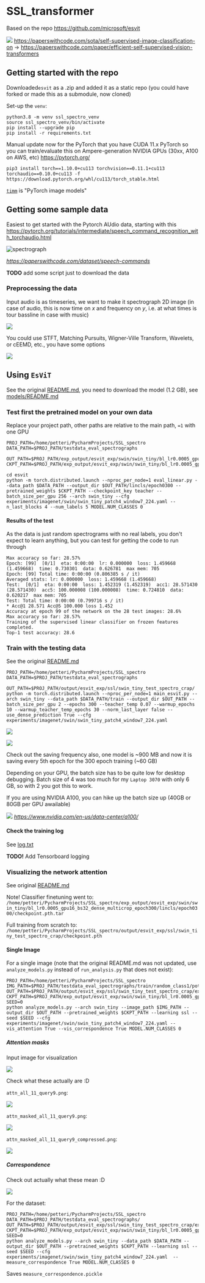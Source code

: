 # SSL_transformer

Based on the repo https://github.com/microsoft/esvit

![](imgs/esVit.png)
https://paperswithcode.com/sota/self-supervised-image-classification-on
-> https://paperswithcode.com/paper/efficient-self-supervised-vision-transformers

## Getting started with the repo

Downloaded`esvit` as a .zip and added it as a static repo (you could have forked or made this as a submodule, now cloned)

Set-up the `venv`:

```
python3.8 -m venv ssl_spectro_venv
source ssl_spectro_venv/bin/activate
pip install --upgrade pip
pip install -r requirements.txt 
```

Manual update now for the PyTorch that you have CUDA 11.x PyTorch so you can train/evaluate this on Ampere-generation NVIDIA GPUs (30xx, A100 on AWS, etc)
https://pytorch.org/

```
pip3 install torch==1.10.0+cu113 torchvision==0.11.1+cu113 torchaudio==0.10.0+cu113 -f https://download.pytorch.org/whl/cu113/torch_stable.html
```

[`timm`](https://github.com/rwightman/pytorch-image-models) is "PyTorch image models"

## Getting some sample data

Easiest to get started with the Pytorch AUdio data, starting with this https://pytorch.org/tutorials/intermediate/speech_command_recognition_with_torchaudio.html

![spectrograph](imgs/voice_spectro.png)

_https://paperswithcode.com/dataset/speech-commands_

**TODO** add some script just to download the data 

### Preprocessing the data

Input audio is as timeseries, we want to make it spectrograph 2D image (in case of audio, this is now time on _x_ and frequency on _y_, i.e. at what times is tour bassline in case with music)

![](imgs/data_in_1D.png)

You could use STFT, Matching Pursuits, Wigner-Ville Transform, Wavelets,  or cEEMD, etc., you have some options

![](imgs/timefreq.jpg)

## Using `EsViT`

See the original [README.md](https://github.com/microsoft/esvit), you need to download the model (1.2 GB), see [models/README.md](models/README.md)

### Test first the pretrained model on your own data

Replace your project path, other paths are relative to the main path, `=1` with one GPU

```
PROJ_PATH=/home/petteri/PycharmProjects/SSL_spectro
DATA_PATH=$PROJ_PATH/testdata_eval_spectrographs

OUT_PATH=$PROJ_PATH/exp_output/esvit_exp/swin/swin_tiny/bl_lr0.0005_gpu16_bs32_dense_multicrop_epoch300
CKPT_PATH=$PROJ_PATH/exp_output/esvit_exp/swin/swin_tiny/bl_lr0.0005_gpu16_bs32_dense_multicrop_epoch300/checkpoint.pth

cd esvit
python -m torch.distributed.launch --nproc_per_node=1 eval_linear.py --data_path $DATA_PATH --output_dir $OUT_PATH/lincls/epoch0300 --pretrained_weights $CKPT_PATH --checkpoint_key teacher --batch_size_per_gpu 256 --arch swin_tiny --cfg experiments/imagenet/swin/swin_tiny_patch4_window7_224.yaml --n_last_blocks 4 --num_labels 5 MODEL.NUM_CLASSES 0
```

#### Results of the test

As the data is just random spectrograms with no real labels, you don't expect to learn anything, but you can test for getting the code to run through

```
Max accuracy so far: 28.57%
Epoch: [99]  [0/1]  eta: 0:00:00  lr: 0.000000  loss: 1.459668 (1.459668)  time: 0.730301  data: 0.626781  max mem: 705
Epoch: [99] Total time: 0:00:00 (0.806385 s / it)
Averaged stats: lr: 0.000000  loss: 1.459668 (1.459668)
Test:  [0/1]  eta: 0:00:00  loss: 1.452319 (1.452319)  acc1: 28.571430 (28.571430)  acc5: 100.000008 (100.000008)  time: 0.724810  data: 0.620217  max mem: 705
Test: Total time: 0:00:00 (0.799716 s / it)
* Acc@1 28.571 Acc@5 100.000 loss 1.452
Accuracy at epoch 99 of the network on the 28 test images: 28.6%
Max accuracy so far: 28.57%
Training of the supervised linear classifier on frozen features completed.
Top-1 test accuracy: 28.6
```

### Train with the testing data

See the original [README.md](https://github.com/microsoft/esvit#one-node-training)

```
PROJ_PATH=/home/petteri/PycharmProjects/SSL_spectro
DATA_PATH=$PROJ_PATH/testdata_eval_spectrographs

OUT_PATH=$PROJ_PATH/output/esvit_exp/ssl/swin_tiny_test_spectro_crap/
python -m torch.distributed.launch --nproc_per_node=1 main_esvit.py --arch swin_tiny --data_path $DATA_PATH/train --output_dir $OUT_PATH --batch_size_per_gpu 2 --epochs 300 --teacher_temp 0.07 --warmup_epochs 10 --warmup_teacher_temp_epochs 30 --norm_last_layer false --use_dense_prediction True --cfg experiments/imagenet/swin/swin_tiny_patch4_window7_224.yaml 
```

![](imgs/garbage_Training.png)

![](imgs/garbage_Training2.png)

Check out the saving frequency also, one model is ~900 MB and now it is saving every 5th epoch for the 300 epoch training (~60 GB)

Depending on your GPU, the batch size has to be quite low for desktop debugging. Batch size of 4 was too much for my `Laptop 3070` with only 6 GB, so with 2 you got this to work. 

If you are using NVIDIA A100, you can hike up the batch size up (40GB or 80GB per GPU awailable)

![](imgs/A100_specs.png)
_https://www.nvidia.com/en-us/data-center/a100/_

#### Check the training log

See [log.txt](utput/esvit_exp/ssl/swin_tiny_test_spectro_crap/log.txt)

**TODO!** Add Tensorboard logging

### Visualizing the network attention

See original [README.md](https://github.com/microsoft/esvit#analysisvisualization-of-correspondence-and-attention-maps)

Note! Classifier finetuning went to:
`/home/petteri/PycharmProjects/SSL_spectro/exp_output/esvit_exp/swin/swin_tiny/bl_lr0.0005_gpu16_bs32_dense_multicrop_epoch300/lincls/epoch0300/checkpoint.pth.tar`

Full training from scratch to:
`/home/petteri/PycharmProjects/SSL_spectro/output/esvit_exp/ssl/swin_tiny_test_spectro_crap/checkpoint.pth`

#### Single Image

For a single image (note that the original README.md was not updated, use `analyze_models.py` instead of `run_analysis.py` that does not exist):

```
PROJ_PATH=/home/petteri/PycharmProjects/SSL_spectro
IMG_PATH=$PROJ_PATH/testdata_eval_spectrographs/train/random_class1/potato_0.png
OUT_PATH=$PROJ_PATH/output/esvit_exp/ssl/swin_tiny_test_spectro_crap/explanation/
CKPT_PATH=$PROJ_PATH/exp_output/esvit_exp/swin/swin_tiny/bl_lr0.0005_gpu16_bs32_dense_multicrop_epoch300/lincls/epoch0300/checkpoint.pth.tar
SEED=0
python analyze_models.py --arch swin_tiny --image_path $IMG_PATH --output_dir $OUT_PATH --pretrained_weights $CKPT_PATH --learning ssl --seed $SEED --cfg experiments/imagenet/swin/swin_tiny_patch4_window7_224.yaml --vis_attention True --vis_correspondence True MODEL.NUM_CLASSES 0 
```

##### Attention masks

Input image for visualization

![](imgs/img_for_attn_viz.png)

Check what these actually are :D

`attn_all_11_query9.png`:

![](imgs/attn_all_11_query9.png)

`attn_masked_all_11_query9.png`:

![](imgs/attn_masked_all_11_query9.png)

`attn_masked_all_11_query9_compressed.png`:

![](imgs/attn_masked_all_11_query9_compressed.png)

##### Correspondence

Check out actually what these mean :D

![](imgs/correspondence0.png)

For the dataset:

```
PROJ_PATH=/home/petteri/PycharmProjects/SSL_spectro
DATA_PATH=$PROJ_PATH/testdata_eval_spectrographs/
OUT_PATH=$PROJ_PATH/output/esvit_exp/ssl/swin_tiny_test_spectro_crap/explanation/
CKPT_PATH=$PROJ_PATH/exp_output/esvit_exp/swin/swin_tiny/bl_lr0.0005_gpu16_bs32_dense_multicrop_epoch300/lincls/epoch0300/checkpoint.pth.tar
SEED=0
python analyze_models.py --arch swin_tiny --data_path $DATA_PATH --output_dir $OUT_PATH --pretrained_weights $CKPT_PATH --learning ssl --seed $SEED --cfg experiments/imagenet/swin/swin_tiny_patch4_window7_224.yaml  --measure_correspondence True MODEL.NUM_CLASSES 0 
```

Saves `measure_correspondence.pickle`
